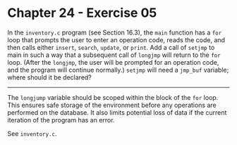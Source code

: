 # Chapter 24 - Exercise 05

In the `inventory.c` program (see Section 16.3), the `main` function has a `for`
loop that prompts the user to enter an operation code, reads the code, and then
calls either `insert`, `search`, `update`, or `print`.  Add a call of `setjmp`
to main in such a way that a subsequent call of `longjmp` will return to the
`for` loop.  (After the `longjmp`, the user will be prompted for an operation
code, and the program will continue normally.)  `setjmp` will need a `jmp_buf`
variable; where should it be declared?


---

The `longjump` variable should be scoped within the block of the `for` loop.
This ensures safe storage of the environment before any operations are
performed on the database.  It also limits potential loss of data if the
current iteration of the program has an error. 

See `inventory.c`.
